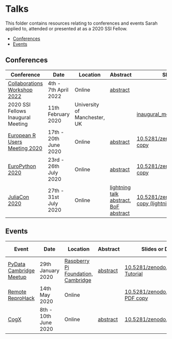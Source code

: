 # Talks

This folder contains resources relating to conferences and events Sarah applied to, attended or presented at as a 2020 SSI Fellow.

- [Conferences](#conferences)
- [Events](#events)

## Conferences

| Conference | Date | Location | Abstract | Slides or DOI |
| --- | --- | --- | --- | --- |
| [Collaborations Workshop 2022](https://software.ac.uk/cw22) | 4th - 7th April 2022 | Online | [abstract](abstracts/CollabW2022.md) | |
| 2020 SSI Fellows Inaugural Meeting | 11th February 2020 | University of Manchester, UK | | [inaugural_meeting_intro_slides.pdf](presentations/inaugural_meeting_intro_slides.pdf) |
| [European R Users Meeting 2020](https://2020.erum.io/) | 17th - 20th June 2020 | Online | [abstract](abstracts/eRum2020.md) | [10.5281/zenodo.3895699](https://doi.org/10.5281/zenodo.3895699) [PDF copy](presentations/SGibson_eRum2020_Binder.pdf) |
| [EuroPython 2020](https://ep2020.europython.eu) | 23rd - 26th July 2020 | Online | [abstract](abstracts/EuroPython2020-talk.md) | [10.5281/zenodo.3937310](https://doi.org/10.5281/zenodo.3937310) [PDF copy](presentations/SGibson_EuroPython2020_Binder.pdf) |
| [JuliaCon 2020](https://juliacon.org/2020/) | 27th - 31st July 2020 | Online | [lightning talk abstract](abstracts/JuliaCon2020-lightning-talk.md), [BoF abstract](abstracts/JuliaCon2020-BoF.md) | [10.5281/zenodo.3956320](https://doi.org/10.5281/zenodo.3956320) [PDF copy (lightning)](presentations/SGibson_JuliaCon2020_Binder_lightning.pdf) [PDF copy (BoF)](presentations/SGibson_JuliaCon2020_Binder_BoF.pdf) |

## Events

| Event | Date | Location | Abstract | Slides or DOI | Invited talk? |
| --- | --- | --- | --- | --- | :---: |
| [PyData Cambridge Meetup](https://www.meetup.com/PyData-Cambridge-Meetup/) | 29th January 2020 | [Raspberry Pi Foundation, Cambridge](https://www.raspberrypi.org/about/) | [abstract](https://www.meetup.com/PyData-Cambridge-Meetup/events/267902974/) | [10.5281/zenodo.3628296](https://doi.org/10.5281/zenodo.3628296) [Tutorial](https://bit.ly/zero-to-binder-tutorial) | :white_check_mark: |
| [Remote ReproHack](https://n8cir.org.uk/events/remote-reprohack/) | 14th May 2020 | Online | | [10.5281/zenodo.3826152](https://doi.org/10.5281/zenodo.3826152) [PDF copy](presentations/SGibson_RemoteReproHack_Binder.pdf) | :white_check_mark: |
| [CogX](https://cogx.co) | 8th - 10th June 2020 | Online | [abstract](abstracts/Cogx2020.md) | [10.5281/zenodo.3885704](https://doi.org/10.5281/zenodo.3885704) | |
